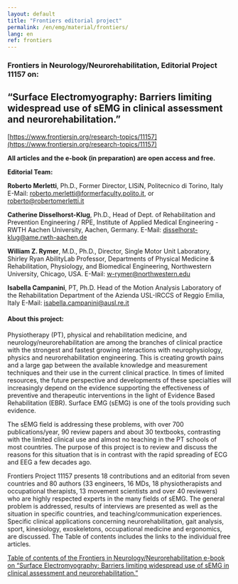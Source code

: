 ```yaml
---
layout: default
title: "Frontiers editorial project"
permalink: /en/emg/material/frontiers/
lang: en
ref: frontiers
---
```


### Frontiers in Neurology/Neurorehabilitation, Editorial Project 11157 on: 

## “Surface Electromyography: Barriers limiting widespread use of sEMG in clinical assessment and neurorehabilitation.”  

[https://www.frontiersin.org/research-topics/11157](https://www.frontiersin.org/research-topics/11157)

**All articles and the e-book (in preparation) are open access and free.**

**Editorial Team:**

**Roberto Merletti**, Ph.D., Former Director, LISiN, Politecnico di Torino, Italy 
E-Mail: roberto.merletti@formerfaculty.polito.it, or roberto@robertomerletti.it

**Catherine Disselhorst-Klug**, Ph.D., Head of Dept. of Rehabilitation and Prevention Engineering / RPE, Institute of Applied Medical Engineering - RWTH Aachen University, Aachen, Germany. E-Mail: disselhorst-klug@ame.rwth-aachen.de

**William Z. Rymer**, M.D., Ph.D., Director, Single Motor Unit Laboratory, Shirley Ryan AbilityLab Professor, Departments of Physical Medicine & Rehabilitation, Physiology, and Biomedical Engineering, Northwestern University, Chicago, USA. 
E-Mail: w-rymer@northwestern.edu

**Isabella Campanini**, PT, Ph.D. Head of the Motion Analysis Laboratory of the Rehabilitation Department of the Azienda USL-IRCCS of Reggio Emilia, Italy 
E-Mail: isabella.campanini@ausl.re.it

#### About this project:

Physiotherapy (PT), physical and rehabilitation medicine, and neurology/neurorehabilitation are among the branches of clinical practice with the strongest and fastest growing interactions with neurophysiology, physics and neurorehabilitation engineering. This is creating growth pains and a large gap between the available knowledge and measurement techniques and their use in the current clinical practice. In times of limited resources, the future perspective and developments of these specialties will increasingly depend on the evidence supporting the effectiveness of preventive and therapeutic interventions in the light of Evidence Based Rehabilitation (EBR). Surface EMG (sEMG) is one of the tools providing such evidence.

The sEMG field is addressing these problems, with over 700 publications/year, 90 review papers and about 30 textbooks, contrasting with the limited clinical use and almost no teaching in the PT schools of most countries. The purpose of this project is to review and discuss the reasons for this situation that is in contrast with the rapid spreading of ECG and EEG a few decades ago.

Frontiers Project 11157 presents 18 contributions and an editorial from  seven countries and 80 authors (33 engineers, 16 MDs, 18 physiotherapists and occupational therapists, 13 movement scientists and over 40 reviewers) who are highly respected experts in the many fields of sEMG. The general problem is addressed, results of interviews are presented as well as the situation in specific countries, and teaching/communication experiences. Specific clinical applications concerning neurorehabilitation, gait analysis, sport, kinesiology, exoskeletons, occupational medicine and ergonomics, are discussed. The Table of contents includes the links to the individual free articles.

[Table of contents of the Frontiers in Neurology/Neurorehabilitation e-book on “Surface Electromyography: Barriers limiting widespread use of sEMG in clinical assessment and neurorehabilitation.”](/assets/pdfs/frontiers_ebook_toc.pdf)

